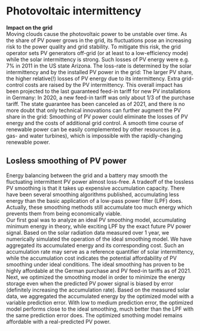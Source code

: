 # Photovoltaic intermittency
**Impact on the grid**  
Moving clouds cause the photovoltaic power to be unstable over time. As the share of PV power grows in the grid, its fluctuations pose an increasing risk to the power quality and grid stability. To mitigate this risk, the grid operator sets PV generators off-grid (or at least to a low-efficiency mode) while the solar intermittency is strong. Such losses of PV energy were e.g. 7% in 2011 in the US state Arizona. The loss-rate is determined by the solar intermittency and by the installed PV power in the grid: The larger PV share, the higher relative(!) losses of PV energy due to its intermittency. Extra grid-control costs are raised by the PV intermittency. This overall impact has been projected to the last guaranteed feed-in tariff for new PV installations in Germany: In 2020, a new feed-in tariff was only about 1/3 of the purchase tariff. The state guarantee has been canceled as of 2021, and there is no more doubt that only technical innovations can further augment the PV share in the grid: Smoothing of PV power could eliminate the losses of PV energy and the costs of additional grid control. A smooth time course of renewable power can be easily complemented by other resources (e.g. gas- and water turbines), which is impossible with the rapidly-changing renewable power.  

## Losless smoothing of PV power
Energy balancing between the grid and a battery may smooth the fluctuating intermittent PV power almost loss-free. A tradeoff of the lossless PV smoothing is that it takes up expensive accumulation capacity. There have been several smoothing algorithms published, accumulating less energy than the basic application of a low-pass power filter (LPF) does. Actually, these smoothing methods still accumulate too much energy which prevents them from being economically viable.  
Our first goal was to analyze an ideal PV smoothing model, accumulating minimum energy in theory, while exciting LPF by the exact future PV power signal. Based on the solar radiation data measured over 1 year, we numerically simulated the operation of the ideal smoothing model. We have aggregated its accumulated energy and its corresponding cost. Such an accumulation rate may serve as a reference quantifier of solar intermittency, while the accumulation cost indicates the potential affordability of PV smoothing under ideal conditions. The ideal smoothing has proven to be highly affordable at the German purchase and PV feed-in tariffs as of 2021.  
Next, we optimized the smoothing model in order to minimize the energy storage even when the predicted PV power signal is biased by error (definitely increasing the accumulation rate). Based on the measured solar data, we aggregated the accumulated energy by the optimized model with a variable prediction error. With low to medium prediction error, the optimized model performs close to the ideal smoothing, much better than the LPF with the same prediction error does. The optimized smothing model remains affordable with a real-predicted PV power.
